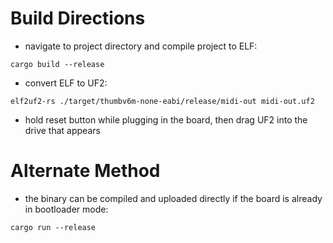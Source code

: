 # Build Directions

- navigate to project directory and compile project to ELF:
```
cargo build --release
```

- convert ELF to UF2:
```
elf2uf2-rs ./target/thumbv6m-none-eabi/release/midi-out midi-out.uf2
```

- hold reset button while plugging in the board, then drag UF2 into the drive that appears


# Alternate Method
- the binary can be compiled and uploaded directly if the board is already in bootloader mode:
```
cargo run --release
```

